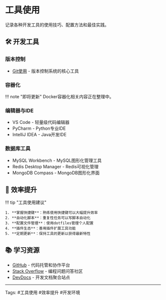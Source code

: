 # 工具使用

记录各种开发工具的使用技巧、配置方法和最佳实践。

## 🛠️ 开发工具

### 版本控制
- [Git使用](git.md) - 版本控制系统的核心工具

### 容器化
!!! note "即将更新"
    Docker容器化相关内容正在整理中。

### 编辑器与IDE
- VS Code - 轻量级代码编辑器
- PyCharm - Python专业IDE
- IntelliJ IDEA - Java开发IDE

### 数据库工具
- MySQL Workbench - MySQL图形化管理工具
- Redis Desktop Manager - Redis可视化管理
- MongoDB Compass - MongoDB图形化界面

## 🚀 效率提升

!!! tip "工具使用建议"
    
    1. **掌握快捷键**：熟练使用快捷键可以大幅提升效率
    2. **自动化脚本**：重复性任务可以写脚本自动化
    3. **配置文件管理**：使用dotfiles管理个人配置
    4. **插件生态**：善用插件扩展工具功能
    5. **定期更新**：保持工具的更新以获得最新特性

## 📚 学习资源

- [GitHub](https://github.com/) - 代码托管和协作平台
- [Stack Overflow](https://stackoverflow.com/) - 编程问题问答社区
- [DevDocs](https://devdocs.io/) - 开发文档聚合站点

---

Tags: #工具使用 #效率提升 #开发环境 